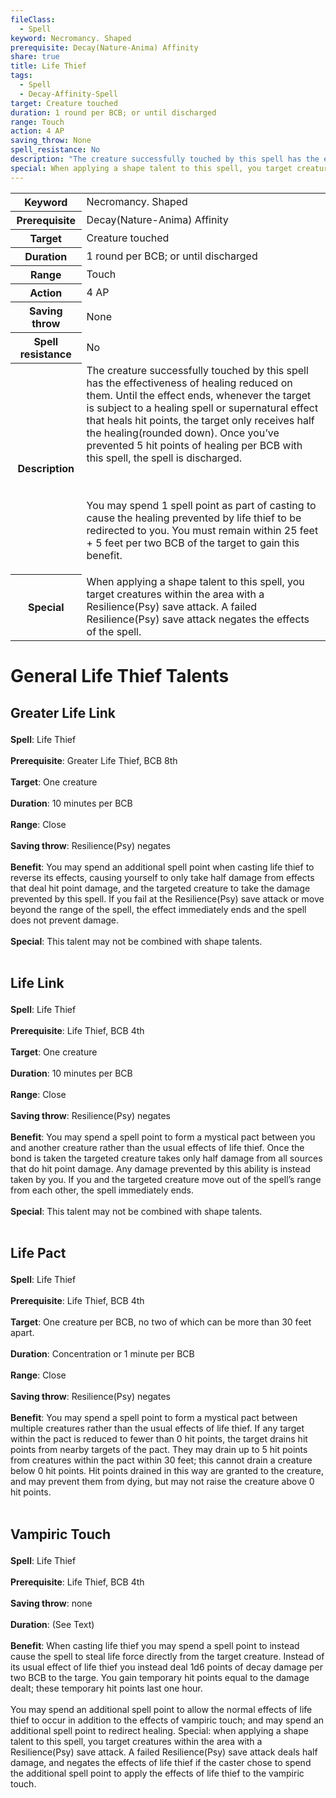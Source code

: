```yaml
---
fileClass:
  - Spell
keyword: Necromancy. Shaped
prerequisite: Decay(Nature-Anima) Affinity
share: true
title: Life Thief
tags:
  - Spell
  - Decay-Affinity-Spell
target: Creature touched
duration: 1 round per BCB; or until discharged
range: Touch
action: 4 AP
saving_throw: None
spell_resistance: No
description: "The creature successfully touched by this spell has the effectiveness of healing reduced on them. Until the effect ends, whenever the target is subject to a healing spell or supernatural effect that heals hit points, the target only receives half the healing(rounded down). Once you’ve prevented 5 hit points of healing per BCB with this spell, the spell is discharged.\r\r<br><br>You may spend 1 spell point as part of casting to cause the healing prevented by life thief to be redirected to you. You must remain within 25 feet + 5 feet per two BCB of the target to gain this benefit."
special: When applying a shape talent to this spell, you target creatures within the area with a Resilience(Psy) save attack. A failed Resilience(Psy) save attack negates the effects of the spell.
---
```


<p><span><table><tbody><tr><th>Keyword</th><td>Necromancy. Shaped</td></tr><tr><th>Prerequisite</th><td>Decay(Nature-Anima) Affinity</td></tr><tr><th>Target</th><td>Creature touched</td></tr><tr><th>Duration</th><td>1 round per BCB; or until discharged</td></tr><tr><th>Range</th><td>Touch</td></tr><tr><th>Action</th><td>4 AP</td></tr><tr><th>Saving throw</th><td>None</td></tr><tr><th>Spell resistance</th><td>No</td></tr><tr><th>Description</th><td>The creature successfully touched by this spell has the effectiveness of healing reduced on them. Until the effect ends, whenever the target is subject to a healing spell or supernatural effect that heals hit points, the target only receives half the healing(rounded down). Once you’ve prevented 5 hit points of healing per BCB with this spell, the spell is discharged.
<p><br><br>You may spend 1 spell point as part of casting to cause the healing prevented by life thief to be redirected to you. You must remain within 25 feet + 5 feet per two BCB of the target to gain this benefit.</p></td></tr><tr><th>Special</th><td>When applying a shape talent to this spell, you target creatures within the area with a Resilience(Psy) save attack. A failed Resilience(Psy) save attack negates the effects of the spell.</td></tr></tbody></table><p></p></span></p><h1><span><p>General Life Thief Talents</p></span></h1><h2><span><p>Greater Life Link</p></span></h2><p><span><p><b>Spell</b>:    Life Thief<br><br><b>Prerequisite</b>:    Greater Life Thief, BCB 8th<br><br><b>Target</b>:    One creature<br><br><b>Duration</b>:    10 minutes per BCB<br><br><b>Range</b>:    Close<br><br><b>Saving throw</b>:    Resilience(Psy) negates<br><br><b>Benefit</b>:    You may spend an additional spell point when casting life thief to reverse its effects, causing yourself to only take half damage from effects that deal hit point damage, and the targeted creature to take the damage prevented by this spell. If you fail at the Resilience(Psy) save attack or move beyond the range of the spell, the effect immediately ends and the spell does not prevent damage.<br><br><b>Special</b>:    This talent may not be combined with shape talents.<br><br></p></span></p><h2><span><p>Life Link</p></span></h2><p><span><p><b>Spell</b>:    Life Thief<br><br><b>Prerequisite</b>:    Life Thief, BCB 4th<br><br><b>Target</b>:    One creature<br><br><b>Duration</b>:    10 minutes per BCB<br><br><b>Range</b>:    Close<br><br><b>Saving throw</b>:    Resilience(Psy) negates<br><br><b>Benefit</b>:    You may spend a spell point to form a mystical pact between you and another creature rather than the usual effects of life thief. Once the bond is taken the targeted creature takes only half damage from all sources that do hit point damage. Any damage prevented by this ability is instead taken by you. If you and the targeted creature move out of the spell’s range from each other, the spell immediately ends.<br><br><b>Special</b>:    This talent may not be combined with shape talents.<br><br></p></span></p><h2><span><p>Life Pact</p></span></h2><p><span><p><b>Spell</b>:    Life Thief<br><br><b>Prerequisite</b>:    Life Thief, BCB 4th<br><br><b>Target</b>:    One creature per BCB, no two of which can be more than 30 feet apart.<br><br><b>Duration</b>:    Concentration or 1 minute per BCB<br><br><b>Range</b>:    Close<br><br><b>Saving throw</b>:    Resilience(Psy) negates<br><br><b>Benefit</b>:    You may spend a spell point to form a mystical pact between multiple creatures rather than the usual effects of life thief. If any target within the pact is reduced to fewer than 0 hit points, the target drains hit points from nearby targets of the pact. They may drain up to 5 hit points from creatures within the pact within 30 feet; this cannot drain a creature below 0 hit points. Hit points drained in this way are granted to the creature, and may prevent them from dying, but may not raise the creature above 0 hit points.<br><br></p></span></p><h2><span><p>Vampiric Touch</p></span></h2><p><span><p><b>Spell</b>:    Life Thief<br><br><b>Prerequisite</b>:    Life Thief, BCB 4th<br><br><b>Saving throw</b>:    none<br><br><b>Duration</b>:    (See Text)<br><br><b>Benefit</b>:    When casting life thief you may spend a spell point to instead cause the spell to steal life force directly from the target creature. Instead of its usual effect of life thief you instead deal 1d6 points of decay damage per two BCB to the targe. You gain temporary hit points equal to the damage dealt; these temporary hit points last one hour.<br><br>You may spend an additional spell point to allow the normal effects of life thief to occur in addition to the effects of vampiric touch; and may spend an additional spell point to redirect healing. Special: when applying a shape talent to this spell, you target creatures within the area with a Resilience(Psy) save attack. A failed Resilience(Psy) save attack deals half damage, and negates the effects of life thief if the caster chose to spend the additional spell point to apply the effects of life thief to the vampiric touch.<br><br></p></span></p>